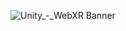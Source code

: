 ![Unity_-_WebXR Banner](https://github.com/user-attachments/assets/49530b99-e74a-4f51-a386-07cb64763dd5)
